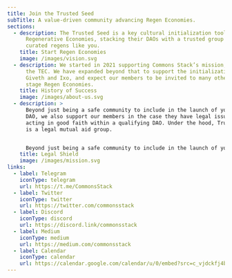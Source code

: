 ```yaml
---
title: Join the Trusted Seed
subTitle: A value-driven community advancing Regen Economies.
sections:
  - description: The Trusted Seed is a key cultural initialization tool for
      Regenerative Economies, stacking their DAOs with a trusted group of
      curated regens like you.
    title: Start Regen Economies
    image: /images/vision.svg
  - description: We started in 2021 supporting Commons Stack’s mission, by Hatching
      the TEC. We have expanded beyond that to support the initialization of
      Giveth and Ixo, and expect our members to be invited to many other early
      stage Regen Economies.
    title: History of Success
    image: /images/about-us.svg
  - description: >
      Beyond just being a safe community to include in the launch of your Impact
      DAO, we also support our members in the case they have legal issues while
      acting in good faith within a qualifying DAO. Under the hood, Trusted Seed
      is a legal mutual aid group. 


      Beyond just being a safe community to include in the launch of your Impact DAO, we also support our members in the case they have legal issues while acting in good faith within a qualifying DAO. Under the hood, Trusted Seed is a legal mutual aid group. If one of us has a legal issue, we will band together to support this member in their fight for their right to DAO. Our organization strives to ensure that experimentation in building a better world can be done with a safety net. We are that net.  
    title: Legal Shield
    image: /images/mission.svg
links:
  - label: Telegram
    iconType: telegram
    url: https://t.me/CommonsStack
  - label: Twitter
    iconType: twitter
    url: https://twitter.com/commonsstack
  - label: Discord
    iconType: discord
    url: https://discord.link/commonsstack
  - label: Medium
    iconType: medium
    url: https://medium.com/commonsstack
  - label: Calendar
    iconType: calendar
    url: https://calendar.google.com/calendar/u/0/embed?src=c_vjdckfj4bharuovhd4rmo3dtv4@group.calendar.google.com&ctz=America/eastern
---
```

